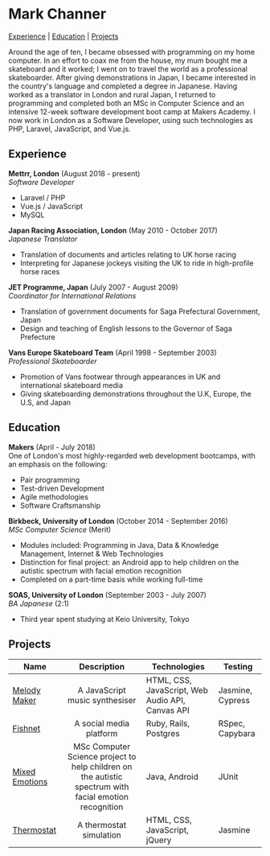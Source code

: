 # Mark Channer

[Experience](#experience) | [Education](#education) | [Projects](#projects)  

Around the age of ten, I became obsessed with programming on my home computer. In an effort to coax me from the house, my mum bought me a skateboard and it worked; I went on to travel the world as a professional skateboarder. After giving demonstrations in Japan, I became interested in the country's language and completed a degree in Japanese. Having worked as a translator in London and rural Japan, I returned to programming and completed both an MSc in Computer Science and an intensive 12-week software development boot camp at Makers Academy. I now work in London as a Software Developer, using such technologies as PHP, Laravel, JavaScript, and Vue.js.

## Experience

**Mettrr, London** (August 2018 - present)  
*Software Developer*
- Laravel / PHP
- Vue.js / JavaScript
- MySQL

**Japan Racing Association, London** (May 2010 - October 2017)  
*Japanese Translator*
- Translation of documents and articles relating to UK horse racing
- Interpreting for Japanese jockeys visiting the UK to ride in high-profile horse races

**JET Programme, Japan** (July 2007 - August 2009)  
*Coordinator for International Relations*
- Translation of government documents for Saga Prefectural Government, Japan
- Design and teaching of English lessons to the Governor of Saga Prefecture

**Vans Europe Skateboard Team** (April 1998 - September 2003)  
*Professional Skateboarder*
- Promotion of Vans footwear through appearances in UK and international skateboard media
- Giving skateboarding demonstrations throughout the U.K, Europe, the U.S, and Japan


## Education
**Makers** (April - July 2018)  
One of London's most highly-regarded web development bootcamps, with an emphasis on the following:  
- Pair programming
- Test-driven Development
- Agile methodologies
- Software Craftsmanship

**Birkbeck, University of London** (October 2014 - September 2016)  
*MSc Computer Science* (Merit)  
- Modules included: Programming in Java, Data & Knowledge Management, Internet & Web Technologies
- Distinction for final project: an Android app to help children on the autistic spectrum with facial emotion recognition
- Completed on a part-time basis while working full-time

**SOAS, University of London** (September 2003 - July 2007)  
*BA Japanese* (2:1) 
- Third year spent studying at Keio University, Tokyo


## Projects

| Name                                                         |                         Description                          | Technologies                                             | Testing    |
| ------------------------------------------------------------ | :----------------------------------------------------------: | ------------------------------------------------------------ | ---------------------- |
| [Melody Maker](https://github.com/MarkChanner/final-project)  | A JavaScript music synthesiser | HTML, CSS, JavaScript, Web Audio API, Canvas API | Jasmine, Cypress       |
| [Fishnet](https://github.com/ZoeKavanagh/fishnet)        |      A social media platform     | Ruby, Rails, Postgres    | RSpec, Capybara |
| [Mixed Emotions](https://github.com/MarkChanner/MScComputerScienceProject) |  MSc Computer Science project to help children on the autistic spectrum with facial emotion recognition   | Java, Android                                   | JUnit                  |
| [Thermostat](https://github.com/MarkChanner/thermostat-js) | A thermostat simulation | HTML, CSS, JavaScript, jQuery  |  Jasmine      |

